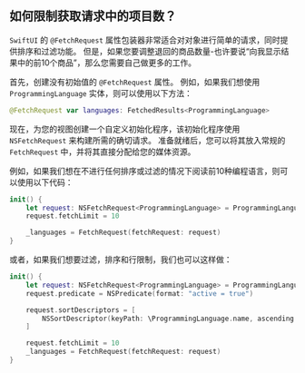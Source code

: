 如何限制获取请求中的项目数？
---

`SwiftUI` 的 `@FetchRequest` 属性包装器非常适合对对象进行简单的请求，同时提供排序和过滤功能。 但是，如果您要调整退回的商品数量-也许要说“向我显示结果中的前10个商品”，那么您需要自己做更多的工作。

首先，创建没有初始值的 `@FetchRequest` 属性。 例如，如果我们想使用 `ProgrammingLanguage` 实体，则可以使用以下方法：

```swift
@FetchRequest var languages: FetchedResults<ProgrammingLanguage>
```

现在，为您的视图创建一个自定义初始化程序，该初始化程序使用 `NSFetchRequest` 来构建所需的确切请求。 准备就绪后，您可以将其放入常规的 `FetchRequest` 中，并将其直接分配给您的媒体资源。

例如，如果我们想在不进行任何排序或过滤的情况下阅读前10种编程语言，则可以使用以下代码：

```swift
init() {
    let request: NSFetchRequest<ProgrammingLanguage> = ProgrammingLanguage.fetchRequest()
    request.fetchLimit = 10

    _languages = FetchRequest(fetchRequest: request)
}
```

或者，如果我们想要过滤，排序和行限制，我们也可以这样做：

```swift
init() {
    let request: NSFetchRequest<ProgrammingLanguage> = ProgrammingLanguage.fetchRequest()
    request.predicate = NSPredicate(format: "active = true")

    request.sortDescriptors = [
        NSSortDescriptor(keyPath: \ProgrammingLanguage.name, ascending: true)
    ]

    request.fetchLimit = 10
    _languages = FetchRequest(fetchRequest: request)
}
```